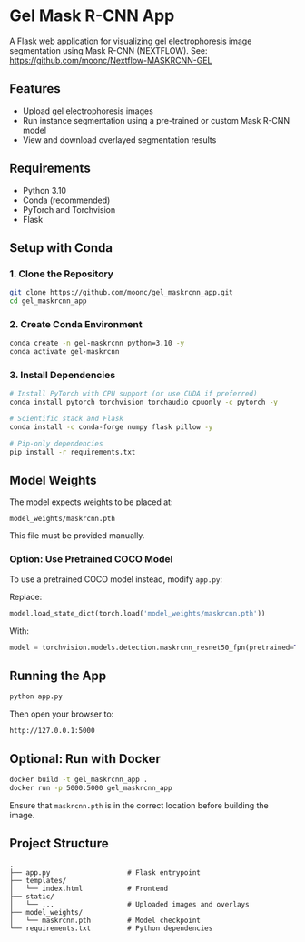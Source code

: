 # Gel Mask R-CNN App

A Flask web application for visualizing gel electrophoresis image segmentation using Mask R-CNN (NEXTFLOW).
See: https://github.com/moonc/Nextflow-MASKRCNN-GEL

## Features

- Upload gel electrophoresis images
- Run instance segmentation using a pre-trained or custom Mask R-CNN model
- View and download overlayed segmentation results

## Requirements

- Python 3.10
- Conda (recommended)
- PyTorch and Torchvision
- Flask

## Setup with Conda

### 1. Clone the Repository

```bash
git clone https://github.com/moonc/gel_maskrcnn_app.git
cd gel_maskrcnn_app
```

### 2. Create Conda Environment

```bash
conda create -n gel-maskrcnn python=3.10 -y
conda activate gel-maskrcnn
```

### 3. Install Dependencies

```bash
# Install PyTorch with CPU support (or use CUDA if preferred)
conda install pytorch torchvision torchaudio cpuonly -c pytorch -y

# Scientific stack and Flask
conda install -c conda-forge numpy flask pillow -y

# Pip-only dependencies
pip install -r requirements.txt
```

## Model Weights

The model expects weights to be placed at:

```
model_weights/maskrcnn.pth
```

This file must be provided manually.

### Option: Use Pretrained COCO Model

To use a pretrained COCO model instead, modify `app.py`:

Replace:
```python
model.load_state_dict(torch.load('model_weights/maskrcnn.pth'))
```
With:
```python
model = torchvision.models.detection.maskrcnn_resnet50_fpn(pretrained=True)
```

## Running the App

```bash
python app.py
```

Then open your browser to:

```
http://127.0.0.1:5000
```

## Optional: Run with Docker

```bash
docker build -t gel_maskrcnn_app .
docker run -p 5000:5000 gel_maskrcnn_app
```

Ensure that `maskrcnn.pth` is in the correct location before building the image.

## Project Structure

```
.
├── app.py                   # Flask entrypoint
├── templates/
│   └── index.html           # Frontend
├── static/
│   └── ...                  # Uploaded images and overlays
├── model_weights/
│   └── maskrcnn.pth         # Model checkpoint
└── requirements.txt         # Python dependencies
```

